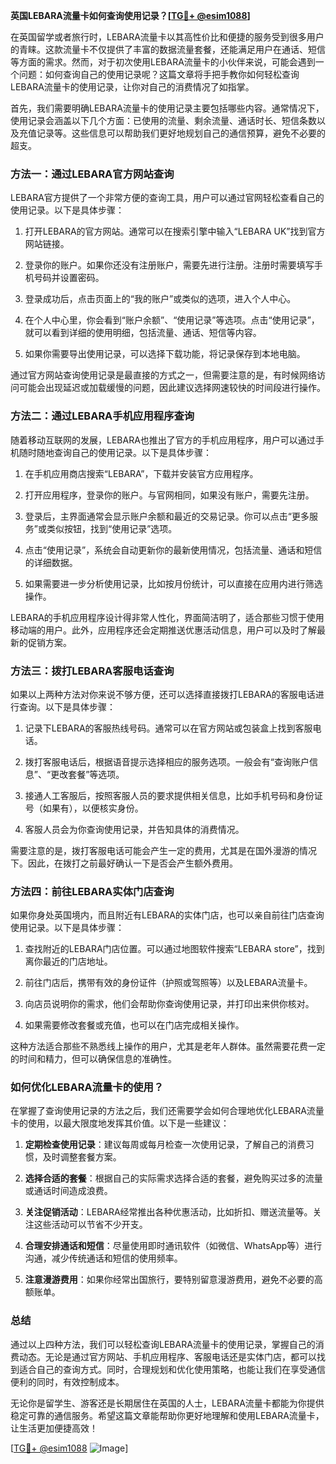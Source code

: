 **英国LEBARA流量卡如何查询使用记录？[[TG💪+ @esim1088](https://t.me/s/esim1088)]**

在英国留学或者旅行时，LEBARA流量卡以其高性价比和便捷的服务受到很多用户的青睐。这款流量卡不仅提供了丰富的数据流量套餐，还能满足用户在通话、短信等方面的需求。然而，对于初次使用LEBARA流量卡的小伙伴来说，可能会遇到一个问题：如何查询自己的使用记录呢？这篇文章将手把手教你如何轻松查询LEBARA流量卡的使用记录，让你对自己的消费情况了如指掌。

首先，我们需要明确LEBARA流量卡的使用记录主要包括哪些内容。通常情况下，使用记录会涵盖以下几个方面：已使用的流量、剩余流量、通话时长、短信条数以及充值记录等。这些信息可以帮助我们更好地规划自己的通信预算，避免不必要的超支。

### 方法一：通过LEBARA官方网站查询

LEBARA官方提供了一个非常方便的查询工具，用户可以通过官网轻松查看自己的使用记录。以下是具体步骤：

1. 打开LEBARA的官方网站。通常可以在搜索引擎中输入“LEBARA UK”找到官方网站链接。
   
2. 登录你的账户。如果你还没有注册账户，需要先进行注册。注册时需要填写手机号码并设置密码。

3. 登录成功后，点击页面上的“我的账户”或类似的选项，进入个人中心。

4. 在个人中心里，你会看到“账户余额”、“使用记录”等选项。点击“使用记录”，就可以看到详细的使用明细，包括流量、通话、短信等内容。

5. 如果你需要导出使用记录，可以选择下载功能，将记录保存到本地电脑。

通过官方网站查询使用记录是最直接的方式之一，但需要注意的是，有时候网络访问可能会出现延迟或加载缓慢的问题，因此建议选择网速较快的时间段进行操作。

### 方法二：通过LEBARA手机应用程序查询

随着移动互联网的发展，LEBARA也推出了官方的手机应用程序，用户可以通过手机随时随地查询自己的使用记录。以下是具体步骤：

1. 在手机应用商店搜索“LEBARA”，下载并安装官方应用程序。

2. 打开应用程序，登录你的账户。与官网相同，如果没有账户，需要先注册。

3. 登录后，主界面通常会显示账户余额和最近的交易记录。你可以点击“更多服务”或类似按钮，找到“使用记录”选项。

4. 点击“使用记录”，系统会自动更新你的最新使用情况，包括流量、通话和短信的详细数据。

5. 如果需要进一步分析使用记录，比如按月份统计，可以直接在应用内进行筛选操作。

LEBARA的手机应用程序设计得非常人性化，界面简洁明了，适合那些习惯于使用移动端的用户。此外，应用程序还会定期推送优惠活动信息，用户可以及时了解最新的促销方案。

### 方法三：拨打LEBARA客服电话查询

如果以上两种方法对你来说不够方便，还可以选择直接拨打LEBARA的客服电话进行查询。以下是具体步骤：

1. 记录下LEBARA的客服热线号码。通常可以在官方网站或包装盒上找到客服电话。

2. 拨打客服电话后，根据语音提示选择相应的服务选项。一般会有“查询账户信息”、“更改套餐”等选项。

3. 接通人工客服后，按照客服人员的要求提供相关信息，比如手机号码和身份证号（如果有），以便核实身份。

4. 客服人员会为你查询使用记录，并告知具体的消费情况。

需要注意的是，拨打客服电话可能会产生一定的费用，尤其是在国外漫游的情况下。因此，在拨打之前最好确认一下是否会产生额外费用。

### 方法四：前往LEBARA实体门店查询

如果你身处英国境内，而且附近有LEBARA的实体门店，也可以亲自前往门店查询使用记录。以下是具体步骤：

1. 查找附近的LEBARA门店位置。可以通过地图软件搜索“LEBARA store”，找到离你最近的门店地址。

2. 前往门店后，携带有效的身份证件（护照或驾照等）以及LEBARA流量卡。

3. 向店员说明你的需求，他们会帮助你查询使用记录，并打印出来供你核对。

4. 如果需要修改套餐或充值，也可以在门店完成相关操作。

这种方法适合那些不熟悉线上操作的用户，尤其是老年人群体。虽然需要花费一定的时间和精力，但可以确保信息的准确性。

### 如何优化LEBARA流量卡的使用？

在掌握了查询使用记录的方法之后，我们还需要学会如何合理地优化LEBARA流量卡的使用，以最大限度地发挥其价值。以下是一些建议：

1. **定期检查使用记录**：建议每周或每月检查一次使用记录，了解自己的消费习惯，及时调整套餐方案。

2. **选择合适的套餐**：根据自己的实际需求选择合适的套餐，避免购买过多的流量或通话时间造成浪费。

3. **关注促销活动**：LEBARA经常推出各种优惠活动，比如折扣、赠送流量等。关注这些活动可以节省不少开支。

4. **合理安排通话和短信**：尽量使用即时通讯软件（如微信、WhatsApp等）进行沟通，减少传统通话和短信的使用频率。

5. **注意漫游费用**：如果你经常出国旅行，要特别留意漫游费用，避免不必要的高额账单。

### 总结

通过以上四种方法，我们可以轻松查询LEBARA流量卡的使用记录，掌握自己的消费动态。无论是通过官方网站、手机应用程序、客服电话还是实体门店，都可以找到适合自己的查询方式。同时，合理规划和优化使用策略，也能让我们在享受通信便利的同时，有效控制成本。

无论你是留学生、游客还是长期居住在英国的人士，LEBARA流量卡都能为你提供稳定可靠的通信服务。希望这篇文章能帮助你更好地理解和使用LEBARA流量卡，让生活更加便捷高效！

[[TG💪+ @esim1088](https://t.me/s/esim1088) ![Image](https://i.postimg.cc/4NQfJmqS/Snipaste-2025-05-13-00-14-12.png)]